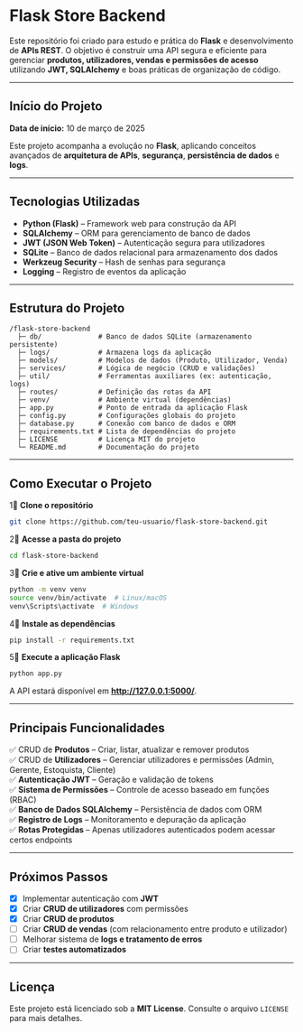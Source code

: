 # Flask Store Backend

Este repositório foi criado para estudo e prática do **Flask** e desenvolvimento de **APIs REST**. O objetivo é construir uma API segura e eficiente para gerenciar **produtos, utilizadores, vendas e permissões de acesso** utilizando **JWT, SQLAlchemy** e boas práticas de organização de código.

---

## Início do Projeto
**Data de início:** 10 de março de 2025  

Este projeto acompanha a evolução no **Flask**, aplicando conceitos avançados de **arquitetura de APIs**, **segurança**, **persistência de dados** e **logs**.

---

## Tecnologias Utilizadas
- **Python (Flask)** – Framework web para construção da API  
- **SQLAlchemy** – ORM para gerenciamento de banco de dados  
- **JWT (JSON Web Token)** – Autenticação segura para utilizadores  
- **SQLite** – Banco de dados relacional para armazenamento dos dados  
- **Werkzeug Security** – Hash de senhas para segurança  
- **Logging** – Registro de eventos da aplicação  

---

## Estrutura do Projeto
```
/flask-store-backend
  ├─ db/              # Banco de dados SQLite (armazenamento persistente)
  ├─ logs/            # Armazena logs da aplicação
  ├─ models/          # Modelos de dados (Produto, Utilizador, Venda)
  ├─ services/        # Lógica de negócio (CRUD e validações)
  ├─ util/            # Ferramentas auxiliares (ex: autenticação, logs)
  ├─ routes/          # Definição das rotas da API
  ├─ venv/            # Ambiente virtual (dependências)
  ├─ app.py           # Ponto de entrada da aplicação Flask
  ├─ config.py        # Configurações globais do projeto
  ├─ database.py      # Conexão com banco de dados e ORM
  ├─ requirements.txt # Lista de dependências do projeto
  ├─ LICENSE          # Licença MIT do projeto
  └─ README.md        # Documentação do projeto
```

---

## Como Executar o Projeto

1⃣ **Clone o repositório**  
```sh
git clone https://github.com/teu-usuario/flask-store-backend.git
```

2⃣ **Acesse a pasta do projeto**  
```sh
cd flask-store-backend
```

3⃣ **Crie e ative um ambiente virtual**  
```sh
python -m venv venv
source venv/bin/activate  # Linux/macOS
venv\Scripts\activate  # Windows
```

4⃣ **Instale as dependências**  
```sh
pip install -r requirements.txt
```

5⃣ **Execute a aplicação Flask**  
```sh
python app.py
```

A API estará disponível em **http://127.0.0.1:5000/**.

---

## Principais Funcionalidades  

✅ CRUD de **Produtos** – Criar, listar, atualizar e remover produtos  
✅ CRUD de **Utilizadores** – Gerenciar utilizadores e permissões (Admin, Gerente, Estoquista, Cliente)  
✅ **Autenticação JWT** – Geração e validação de tokens  
✅ **Sistema de Permissões** – Controle de acesso baseado em funções (RBAC)  
✅ **Banco de Dados SQLAlchemy** – Persistência de dados com ORM  
✅ **Registro de Logs** – Monitoramento e depuração da aplicação  
✅ **Rotas Protegidas** – Apenas utilizadores autenticados podem acessar certos endpoints  

---

##  Próximos Passos  
- [x] Implementar autenticação com **JWT**  
- [x] Criar **CRUD de utilizadores** com permissões  
- [x] Criar **CRUD de produtos**  
- [ ] Criar **CRUD de vendas** (com relacionamento entre produto e utilizador)  
- [ ] Melhorar sistema de **logs e tratamento de erros**  
- [ ] Criar **testes automatizados**  

---

## Licença  
Este projeto está licenciado sob a **MIT License**. Consulte o arquivo `LICENSE` para mais detalhes.

